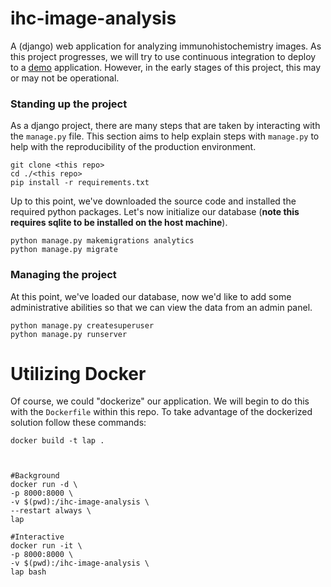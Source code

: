 # ihc-image-analysis
A (django) web application for analyzing immunohistochemistry images. As this 
project progresses, we will try to use continuous integration to deploy to a 
[demo](http://rapid-235.vm.duke.edu:8000/docs) application. However, in the 
early stages of this project, this may or may not be operational.


### Standing up the project
As a django project, there are many steps that are taken by interacting with
the `manage.py` file. This section aims to help explain steps with `manage.py` 
to help with the reproducibility of the production environment.

```
git clone <this repo>
cd ./<this repo>
pip install -r requirements.txt
```

Up to this point, we've downloaded the source code and installed the required
python packages. Let's now initialize our database (**note this requires sqlite 
to be installed on the host machine**).

```
python manage.py makemigrations analytics
python manage.py migrate
```

### Managing the project
At this point, we've loaded our database, now we'd like to add some administrative abilities so that we can view the data from an admin panel.

```
python manage.py createsuperuser
python manage.py runserver
```

# Utilizing Docker
Of course, we could "dockerize" our application. We will begin to do this with
the `Dockerfile` within this repo. To take advantage of the dockerized solution follow
these commands:

```
docker build -t lap .  
  


#Background
docker run -d \
-p 8000:8000 \
-v $(pwd):/ihc-image-analysis \
--restart always \
lap 
  
#Interactive
docker run -it \
-p 8000:8000 \
-v $(pwd):/ihc-image-analysis \
lap bash  
```

